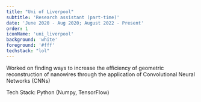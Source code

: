 ```yaml
---
title: "Uni of Liverpool"
subtitle: 'Research assistant (part-time)'
date: 'June 2020 - Aug 2020; August 2022 - Present'
order: 1
iconName: 'uni_liverpool'
background: 'white'
foreground: '#fff'
techstack: "lol"
---
```


Worked on finding ways to increase the efficiency of geometric reconstruction of nanowires through the application of Convolutional Neural Networks (CNNs)

Tech Stack: Python (Numpy, TensorFlow)